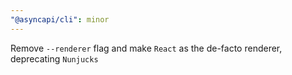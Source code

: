 ```yaml
---
"@asyncapi/cli": minor
---
```


Remove `--renderer` flag and make `React` as the de-facto renderer, deprecating `Nunjucks`
